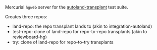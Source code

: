 Mercurial `hgweb` server for the [autoland-transplant](https://github.com/mozilla-conduit/autoland-transplant) test suite.

Creates three repos:
* land-repo: the repo transplant lands to (akin to integration-autoland)
* test-repo: clone of land-repo for repo-to-repo transplants (akin to reviewboard-hg)
* try: clone of land-repo for repo-to-try transplants
